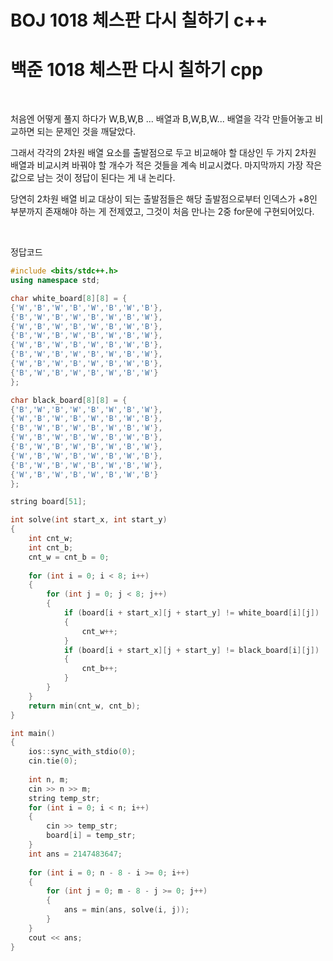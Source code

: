 # BOJ 1018 체스판 다시 칠하기 c++

# 백준 1018 체스판 다시 칠하기 cpp



<br>



처음엔 어떻게 풀지 하다가 W,B,W,B ... 배열과 B,W,B,W... 배열을 각각 만들어놓고 비교하면 되는 문제인 것을 깨달았다. 

그래서 각각의 2차원 배열 요소를 출발점으로 두고 비교해야 할 대상인 두 가지 2차원 배열과 비교시켜 바꿔야 할 개수가 적은 것들을 계속 비교시켰다. 마지막까지 가장 작은 값으로 남는 것이 정답이 된다는 게 내 논리다.

당연히 2차원 배열 비교 대상이 되는 출발점들은 해당 출발점으로부터 인덱스가 +8인 부분까지 존재해야 하는 게 전제였고, 그것이 처음 만나는 2중 for문에 구현되어있다.



<br>



정답코드

```c++
#include <bits/stdc++.h>
using namespace std;

char white_board[8][8] = {
{'W','B','W','B','W','B','W','B'},
{'B','W','B','W','B','W','B','W'},
{'W','B','W','B','W','B','W','B'},
{'B','W','B','W','B','W','B','W'},
{'W','B','W','B','W','B','W','B'},
{'B','W','B','W','B','W','B','W'},
{'W','B','W','B','W','B','W','B'},
{'B','W','B','W','B','W','B','W'}
};

char black_board[8][8] = {
{'B','W','B','W','B','W','B','W'},
{'W','B','W','B','W','B','W','B'},
{'B','W','B','W','B','W','B','W'},
{'W','B','W','B','W','B','W','B'},
{'B','W','B','W','B','W','B','W'},
{'W','B','W','B','W','B','W','B'},
{'B','W','B','W','B','W','B','W'},
{'W','B','W','B','W','B','W','B'}
};

string board[51];

int solve(int start_x, int start_y)
{
    int cnt_w;
    int cnt_b;
    cnt_w = cnt_b = 0;
    
    for (int i = 0; i < 8; i++)
    {
        for (int j = 0; j < 8; j++)
        {
            if (board[i + start_x][j + start_y] != white_board[i][j])
            {
                cnt_w++;
            }
            if (board[i + start_x][j + start_y] != black_board[i][j])
            {
                cnt_b++;
            }
        }
    }
    return min(cnt_w, cnt_b);
}

int main()
{
    ios::sync_with_stdio(0);
    cin.tie(0);
    
    int n, m;
    cin >> n >> m;
    string temp_str;
    for (int i = 0; i < n; i++)
    {
        cin >> temp_str;
        board[i] = temp_str;
    }
    int ans = 2147483647;
    
    for (int i = 0; n - 8 - i >= 0; i++)
    {
        for (int j = 0; m - 8 - j >= 0; j++)
        {
            ans = min(ans, solve(i, j));
        }
    }
    cout << ans;
}
```

